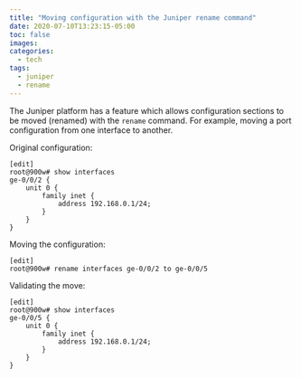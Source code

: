 ```yaml
---
title: "Moving configuration with the Juniper rename command"
date: 2020-07-10T13:23:15-05:00
toc: false
images:
categories:
  - tech
tags: 
  - juniper
  - rename
---
```


The Juniper platform has a feature which allows configuration sections to be moved (renamed) with the `rename` command.  For example, moving a port configuration from one interface to another.

Original configuration:

```
[edit]
root@900w# show interfaces
ge-0/0/2 {
    unit 0 {
        family inet {
            address 192.168.0.1/24;
        }
    }
}
```

Moving the configuration:

```
[edit]
root@900w# rename interfaces ge-0/0/2 to ge-0/0/5
```

Validating the move:

```
[edit]
root@900w# show interfaces
ge-0/0/5 {
    unit 0 {
        family inet {
            address 192.168.0.1/24;
        }
    }
}
```